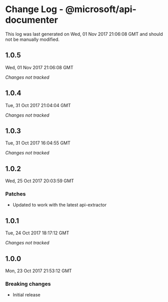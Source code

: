 # Change Log - @microsoft/api-documenter

This log was last generated on Wed, 01 Nov 2017 21:06:08 GMT and should not be manually modified.

## 1.0.5
Wed, 01 Nov 2017 21:06:08 GMT

*Changes not tracked*

## 1.0.4
Tue, 31 Oct 2017 21:04:04 GMT

*Changes not tracked*

## 1.0.3
Tue, 31 Oct 2017 16:04:55 GMT

*Changes not tracked*

## 1.0.2
Wed, 25 Oct 2017 20:03:59 GMT

### Patches

- Updated to work with the latest api-extractor

## 1.0.1
Tue, 24 Oct 2017 18:17:12 GMT

*Changes not tracked*

## 1.0.0
Mon, 23 Oct 2017 21:53:12 GMT

### Breaking changes

- Initial release

